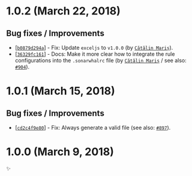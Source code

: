 # 1.0.2 (March 22, 2018)

## Bug fixes / Improvements

* [[`b0879d294a`](https://github.com/sonarwhal/sonarwhal/commit/b0879d294a0ee5a87d569fed78964e61fcb778a2)] - Fix: Update `exceljs` to `v1.0.0` (by [`Cătălin Mariș`](https://github.com/alrra)).
* [[`36329fc161`](https://github.com/sonarwhal/sonarwhal/commit/36329fc161d90e8cf1b593d6fcde7262f3ceabae)] - Docs: Make it more clear how to integrate the rule configurations into the `.sonarwhalrc` file (by [`Cătălin Mariș`](https://github.com/alrra) / see also: [`#904`](https://github.com/sonarwhal/sonarwhal/issues/904)).


# 1.0.1 (March 15, 2018)

## Bug fixes / Improvements

* [[`cd2c4f9e80`](https://github.com/sonarwhal/sonarwhal/commit/cd2c4f9e801b1857de8b9f19319163a1fba04baf)] - Fix: Always generate a valid file (see also: [`#897`](https://github.com/sonarwhal/sonarwhal/issues/897)).


# 1.0.0 (March 9, 2018)

✨
